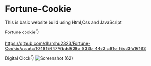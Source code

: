 # Fortune-Cookie

This is basic website build using Html,Css and JavaScript


Fortune cookie👇


https://github.com/dharshu2323/Fortune-Cookie/assets/104815447/6bdd628c-833b-44d2-a81e-f5cd3fa16163


Digital Clock👇
![Screenshot (62)](https://github.com/dharshu2323/Fortune-Cookie/assets/104815447/0dea1168-4c50-4f11-bb94-9e0ee01ed55a)
